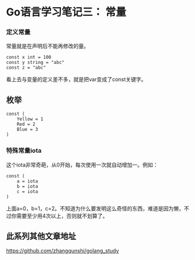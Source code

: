 Go语言学习笔记三： 常量
==============

### 定义常量
常量就是在声明后不能再修改的量。
```
const x int = 100
const y string = "abc"
const z = "abc"
```
看上去与变量的定义差不多，就是把var变成了const关键字。

## 枚举
```
const (
    Yellow = 1
    Red = 2
    Blue = 3
)
```

### 特殊常量iota
这个iota非常奇葩，从0开始，每次使用一次就自动增加一。例如：
```
const (
    a = iota
    b = iota
    c = iota
)
```
上面a=0，b=1，c=2。不知道为什么要发明这么奇怪的东西，难道是因为懒，不过你需要至少用4次以上，否则就不划算了。


此系列其他文章地址
----------
https://github.com/zhangqunshi/golang_study


